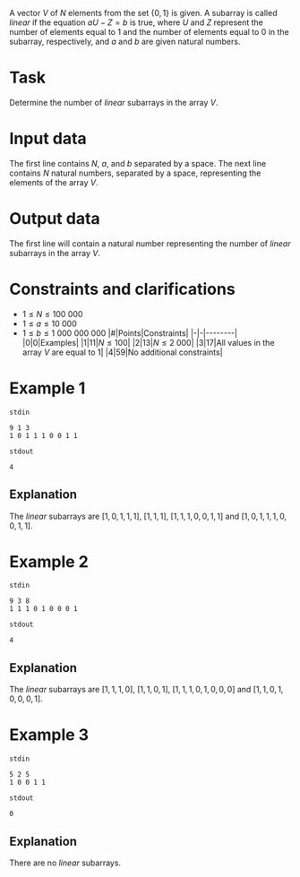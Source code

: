 
A vector $V$ of $N$ elements from the set $\{0, 1\}$ is given. A subarray is called *linear* if the equation $aU - Z = b$ is true, where $U$ and $Z$ represent the number of elements equal to $1$ and the number of elements equal to $0$ in the subarray, respectively, and $a$ and $b$ are given natural numbers.

# Task
Determine the number of *linear* subarrays in the array $V$.

# Input data

The first line contains $N$, $a$, and $b$ separated by a space. The next line contains $N$ natural numbers, separated by a space, representing the elements of the array $V$.

# Output data

The first line will contain a natural number representing the number of *linear* subarrays in the array $V$.

# Constraints and clarifications

* $1 \leq N \leq 100\ 000$
* $1 \leq a \leq 10\ 000$
* $1 \leq b \leq 1\ 000\ 000\ 000$
|#|Points|Constraints|
|-|-|--------|
|0|0|Examples|
|1|11|$N \leq 100$|
|2|13|$N \leq 2\ 000$|
|3|17|All values in the array $V$ are equal to $1$|
|4|59|No additional constraints|

# Example 1

`stdin`
```
9 1 3
1 0 1 1 1 0 0 1 1
```

`stdout`
```
4
```

## Explanation

The *linear* subarrays are $[1, 0, 1, 1, 1]$, $[1, 1, 1]$, $[1, 1, 1, 0, 0, 1, 1]$ and $[1, 0, 1, 1, 1, 0, 0, 1, 1]$.

# Example 2

`stdin`
```
9 3 8
1 1 1 0 1 0 0 0 1
```

`stdout`
```
4
```

## Explanation

The *linear* subarrays are $[1, 1, 1, 0]$, $[1, 1, 0, 1]$, $[1, 1, 1, 0, 1, 0, 0, 0]$ and $[1, 1, 0, 1, 0, 0, 0, 1]$.

# Example 3

`stdin`
```
5 2 5
1 0 0 1 1
```

`stdout`
```
0
```

## Explanation

There are no *linear* subarrays.
```
